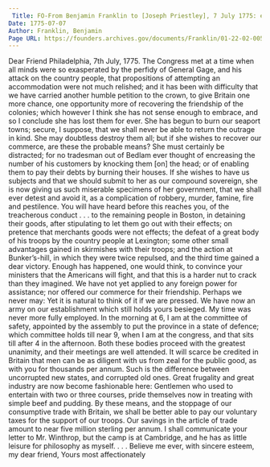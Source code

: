 ```yaml
---
 Title: FO-From Benjamin Franklin to [Joseph Priestley], 7 July 1775: extract
Date: 1775-07-07
Author: Franklin, Benjamin
Page URL: https://founders.archives.gov/documents/Franklin/01-22-02-0056
---
```


Dear Friend
Philadelphia, 7th July, 1775.
The Congress met at a time when all minds were so exasperated by the perfidy of General Gage, and his attack on the country people, that propositions of attempting an accommodation were not much relished; and it has been with difficulty that we have carried another humble petition to the crown, to give Britain one more chance, one opportunity more of recovering the friendship of the colonies; which however I think she has not sense enough to embrace, and so I conclude she has lost them for ever.
She has begun to burn our seaport towns; secure, I suppose, that we shall never be able to return the outrage in kind. She may doubtless destroy them all; but if she wishes to recover our commerce, are these the probable means? She must certainly be distracted; for no tradesman out of Bedlam ever thought of encreasing the number of his customers by knocking them [on] the head; or of enabling them to pay their debts by burning their houses.
If she wishes to have us subjects and that we should submit to her as our compound sovereign, she is now giving us such miserable specimens of her government, that we shall ever detest and avoid it, as a complication of robbery, murder, famine, fire and pestilence.
You will have heard before this reaches you, of the treacherous conduct . . . to the remaining people in Boston, in detaining their goods, after stipulating to let them go out with their effects; on pretence that merchants goods were not effects; the defeat of a great body of his troops by the country people at Lexington; some other small advantages gained in skirmishes with their troops; and the action at Bunker’s-hill, in which they were twice repulsed, and the third time gained a dear victory. Enough has happened, one would think, to convince your ministers that the Americans will fight, and that this is a harder nut to crack than they imagined.
We have not yet applied to any foreign power for assistance; nor offered our commerce for their friendship. Perhaps we never may: Yet it is natural to think of it if we are pressed.
We have now an army on our establishment which still holds yours besieged.
My time was never more fully employed. In the morning at 6, I am at the committee of safety, appointed by the assembly to put the province in a state of defence; which committee holds till near 9, when I am at the congress, and that sits till after 4 in the afternoon. Both these bodies proceed with the greatest unanimity, and their meetings are well attended. It will scarce be credited in Britain that men can be as diligent with us from zeal for the public good, as with you for thousands per annum. Such is the difference between uncorrupted new states, and corrupted old ones.
Great frugality and great industry are now become fashionable here: Gentlemen who used to entertain with two or three courses, pride themselves now in treating with simple beef and pudding. By these means, and the stoppage of our consumptive trade with Britain, we shall be better able to pay our voluntary taxes for the support of our troops. Our savings in the article of trade amount to near five million sterling per annum.
I shall communicate your letter to Mr. Winthrop, but the camp is at Cambridge, and he has as little leisure for philosophy as myself. . . . Believe me ever, with sincere esteem, my dear friend, Yours most affectionately

